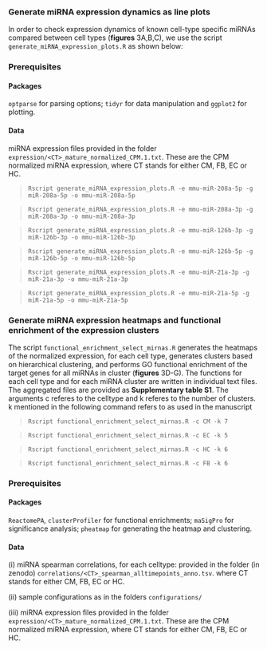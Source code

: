 ### Generate miRNA expression dynamics as line plots


In order to check expression dynamics of known cell-type specific miRNAs compared between cell types (**figures** 3A,B,C), we use the script `generate_miRNA_expression_plots.R` as shown below:


### Prerequisites



#### Packages

`optparse` for parsing options; `tidyr` for data manipulation and `ggplot2` for plotting.


#### Data

miRNA expression files provided in the folder `expression/<CT>_mature_normalized_CPM.1.txt`. These are the CPM normalized miRNA expression, where CT stands for either CM, FB, EC or HC.




>`Rscript generate_miRNA_expression_plots.R -e mmu-miR-208a-5p -g miR-208a-5p -o mmu-miR-208a-5p`

>`Rscript generate_miRNA_expression_plots.R -e mmu-miR-208a-3p -g miR-208a-3p -o mmu-miR-208a-3p`


>`Rscript generate_miRNA_expression_plots.R -e mmu-miR-126b-3p -g miR-126b-3p -o mmu-miR-126b-3p`

>`Rscript generate_miRNA_expression_plots.R -e mmu-miR-126b-5p -g miR-126b-5p -o mmu-miR-126b-5p`


>`Rscript generate_miRNA_expression_plots.R -e mmu-miR-21a-3p -g miR-21a-3p -o mmu-miR-21a-3p`

>`Rscript generate_miRNA_expression_plots.R -e mmu-miR-21a-5p -g miR-21a-5p -o mmu-miR-21a-5p`


### Generate miRNA expression heatmaps and functional enrichment of the expression clusters

The script `functional_enrichment_select_mirnas.R` generates the heatmaps of the normalized expression, for each cell type, generates clusters based on hierarchical clustering, and performs GO functional enrichment of the target genes for all miRNAs in cluster (**figures** 3D-G). The functions for each cell type and for each miRNA cluster are written in individual text files. The aggregated files are provided as **Supplementary table S1**. The arguments c referes to the celltype and k referes to the number of clusters. k mentioned in the following command refers to as used in the manuscript 

>`Rscript functional_enrichment_select_mirnas.R -c CM -k 7`

>`Rscript functional_enrichment_select_mirnas.R -c EC -k 5`

>`Rscript functional_enrichment_select_mirnas.R -c HC -k 6`

>`Rscript functional_enrichment_select_mirnas.R -c FB -k 6`


### Prerequisites



#### Packages

`ReactomePA`, `clusterProfiler` for functional enrichments; `maSigPro` for significance analysis; `pheatmap` for generating the heatmap and clustering.

#### Data

(i) miRNA spearman correlations, for each celltype: provided in the folder (in zenodo) `correlations/<CT>_spearman_alltimepoints_anno.tsv`. where CT stands for either CM, FB, EC or HC.

(ii) sample configurations as in the folders `configurations/`

(iii) miRNA expression files provided in the folder `expression/<CT>_mature_normalized_CPM.1.txt`. These are the CPM normalized miRNA expression, where CT stands for either CM, FB, EC or HC.

